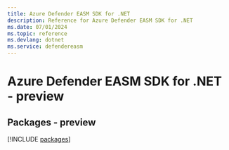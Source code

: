 ```yaml
---
title: Azure Defender EASM SDK for .NET
description: Reference for Azure Defender EASM SDK for .NET
ms.date: 07/01/2024
ms.topic: reference
ms.devlang: dotnet
ms.service: defendereasm
---
```

# Azure Defender EASM SDK for .NET - preview
## Packages - preview
[!INCLUDE [packages](defender-easm-index.md)]